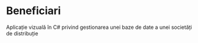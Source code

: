# Beneficiari
Aplicație vizuală în C# privind gestionarea unei baze de date a unei societăți de distribuție 
